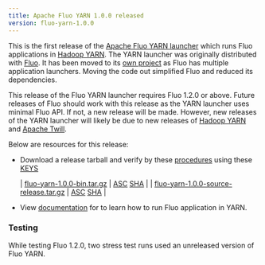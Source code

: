 ```yaml
---
title: Apache Fluo YARN 1.0.0 released
version: fluo-yarn-1.0.0
---
```


This is the first release of the [Apache Fluo YARN launcher][fluo-yarn] which runs Fluo applications in
[Hadoop YARN][YARN]. The YARN launcher was originally distributed with [Fluo][fluo]. It has been
moved to its [own project][fluo-yarn] as Fluo has multiple application launchers. Moving the code out
simplified Fluo and reduced its dependencies.

This release of the Fluo YARN launcher requires Fluo 1.2.0 or above. Future releases of Fluo should
work with this release as the YARN launcher uses minimal Fluo API. If not, a new release will be made. However,
new releases of the YARN launcher will likely be due to new releases of [Hadoop YARN][YARN] and [Apache Twill][Twill].

Below are resources for this release:

 * Download a release tarball and verify by these [procedures] using these [KEYS]
 
   | [fluo-yarn-1.0.0-bin.tar.gz][bin-release]            | [ASC][bin-asc] [SHA][bin-sha] |
   | [fluo-yarn-1.0.0-source-release.tar.gz][src-release] | [ASC][src-asc] [SHA][src-sha] |
 * View [documentation][docs] for to learn how to run Fluo application in YARN.

### Testing

While testing Fluo 1.2.0, two stress test runs used an unreleased version of Fluo YARN.
 
[procedures]: https://www.apache.org/info/verification
[KEYS]: https://www.apache.org/dist/fluo/KEYS
[bin-release]: https://www.apache.org/dyn/closer.lua/fluo/fluo-yarn/1.0.0/fluo-yarn-1.0.0-bin.tar.gz
[bin-asc]: https://www.apache.org/dist/fluo/fluo-yarn/1.0.0/fluo-yarn-1.0.0-bin.tar.gz.asc
[bin-sha]: https://www.apache.org/dist/fluo/fluo-yarn/1.0.0/fluo-yarn-1.0.0-bin.tar.gz.sha512
[src-release]: https://www.apache.org/dyn/closer.lua/fluo/fluo-yarn/1.0.0/fluo-yarn-1.0.0-source-release.tar.gz
[src-asc]: https://www.apache.org/dist/fluo/fluo-yarn/1.0.0/fluo-yarn-1.0.0-source-release.tar.gz.asc
[src-sha]: https://www.apache.org/dist/fluo/fluo-yarn/1.0.0/fluo-yarn-1.0.0-source-release.tar.gz.sha512
[docs]: /docs/fluo/1.2/administration/run-fluo-in-yarn
[fluo-yarn]: https://github.com/apache/fluo-yarn
[YARN]: https://hadoop.apache.org/docs/r2.8.0/hadoop-yarn/hadoop-yarn-site/YARN.html
[fluo]: https://github.com/apache/fluo
[Twill]: http://twill.apache.org/
